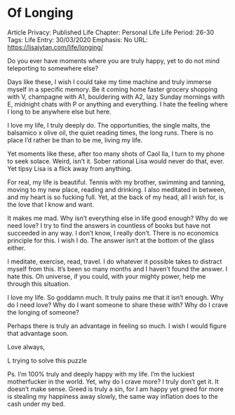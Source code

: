# Of Longing

Article Privacy: Published
Life Chapter: Personal Life
Life Period: 26-30
Tags: Life
Entry: 30/03/2020
Emphasis: No
URL: https://lisajytan.com/life/longing/

Do you ever have moments where you are truly happy, yet to do not mind teleporting to somewhere else? 

Days like these, I wish I could take my time machine and truly immerse myself in a specific memory. Be it coming home faster grocery shopping with V, champagne with A1, bouldering with A2, lazy Sunday mornings with E, midnight chats with P or anything and everything. I hate the feeling where I long to be anywhere else but here. 

I love my life, I truly deeply do. The opportunities, the single malts, the balsamico x olive oil, the quiet reading times, the long runs. There is no place I’d rather be than to be me, living my life.

Yet moments like these, after too many shots of Caol Ila, I turn to my phone to seek solace. Weird, isn’t it. Sober rational Lisa would never do that, ever. Yet tipsy Lisa is a flick away from anything. 

For real, my life is beautiful. Tennis with my brother, swimming and tanning, moving to my new place, reading and drinking. I also meditated in between, and my heart is so fucking full. Yet, at the back of my head, all I wish for, is the love that I know and want. 

It makes me mad. Why isn’t everything else in life good enough? Why do we need love? I try to find the answers in countless of books but have not succeeded in any way. I don’t know, I really don’t. There is no economics principle for this. I wish I do. The answer isn’t at the bottom of the glass either. 

I meditate, exercise, read, travel. I do whatever it possible takes to distract myself from this. It’s been so many months and I haven’t found the answer. I hate this. Oh universe, if you could, with your mighty power, help me through this situation. 

I love my life. So goddamn much. It truly pains me that it isn’t enough. Why do I need love? Why do I want someone to share these with? Why do I crave the longing of someone? 

Perhaps there is truly an advantage in feeling so much. I wish I would figure that advantage soon. 

Love always, 

L trying to solve this puzzle 

Ps. I’m 100% truly and deeply happy with my life. I’m the luckiest motherfucker in the world. Yet, why do I crave more? I truly don’t get it. It doesn’t make sense. Greed is truly a sin, for I am happy yet greed for more is stealing my happiness away slowly, the same way inflation does to the cash under my bed.